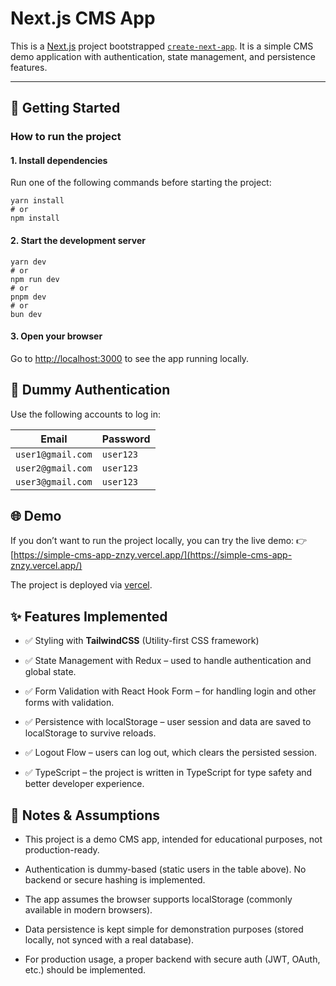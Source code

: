 # Next.js CMS App

This is a [Next.js](https://nextjs.org) project bootstrapped [`create-next-app`](https://nextjs.org/docs/app/api-reference/cli/create-next-app).
It is a simple CMS demo application with authentication, state management, and persistence features.

---

## 🚀 Getting Started

### How to run the project

#### 1. Install dependencies

Run one of the following commands before starting the project:

```
yarn install
# or
npm install
```

#### 2. Start the development server

```
yarn dev
# or
npm run dev
# or
pnpm dev
# or
bun dev
```

#### 3. Open your browser

Go to [http://localhost:3000](http://localhost:3000)
to see the app running locally.

## 🔑 Dummy Authentication

Use the following accounts to log in:

| Email             | Password  |
| ----------------- | --------- |
| `user1@gmail.com` | `user123` |
| `user2@gmail.com` | `user123` |
| `user3@gmail.com` | `user123` |

## 🌐 Demo

If you don’t want to run the project locally, you can try the live demo:
👉 [https://simple-cms-app-znzy.vercel.app/](https://simple-cms-app-znzy.vercel.app/)

The project is deployed via [vercel](https://vercel.com/font).

## ✨ Features Implemented

- ✅ Styling with **TailwindCSS** (Utility-first CSS framework)

- ✅ State Management with Redux – used to handle authentication and global state.

- ✅ Form Validation with React Hook Form – for handling login and other forms with validation.

- ✅ Persistence with localStorage – user session and data are saved to localStorage to survive reloads.

- ✅ Logout Flow – users can log out, which clears the persisted session.

- ✅ TypeScript – the project is written in TypeScript for type safety and better developer experience.

## 📝 Notes & Assumptions

- This project is a demo CMS app, intended for educational purposes, not production-ready.

- Authentication is dummy-based (static users in the table above). No backend or secure hashing is implemented.

- The app assumes the browser supports localStorage (commonly available in modern browsers).

- Data persistence is kept simple for demonstration purposes (stored locally, not synced with a real database).

- For production usage, a proper backend with secure auth (JWT, OAuth, etc.) should be implemented.
